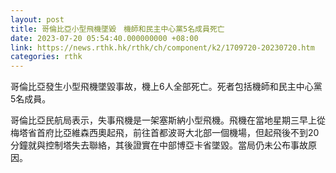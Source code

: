 ```yaml
---
layout: post
title: 哥倫比亞小型飛機墜毀　機師和民主中心黨5名成員死亡
date: 2023-07-20 05:54:40.000000000 +08:00
link: https://news.rthk.hk/rthk/ch/component/k2/1709720-20230720.htm
categories: rthk
---
```


哥倫比亞發生小型飛機墜毀事故，機上6人全部死亡。死者包括機師和民主中心黨5名成員。

哥倫比亞民航局表示，失事飛機是一架塞斯納小型飛機。飛機在當地星期三早上從梅塔省首府比亞維森西奧起飛，前往首都波哥大北部一個機場，但起飛後不到20分鐘就與控制塔失去聯絡，其後證實在中部博亞卡省墜毀。當局仍未公布事故原因。
